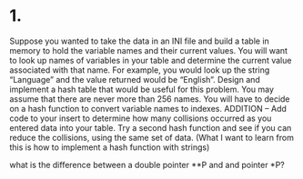 # 1.
Suppose you wanted to take the data in an INI file and build a table in memory
to hold the variable names and their current values.  You will want to look up names of variables  in your table and determine the current value associated with that name.  For example, you would look up the string “Language” and the value returned would be “English”. Design and implement a hash table that would be useful for this problem.  You may assume that there are never more than 256 names.  You will have to decide on a hash function to convert variable names to indexes. ADDITION – Add code to your insert to determine how many collisions occurred as you entered data into your table.   Try a second hash function and see if you can reduce the collisions, using the same set of data. 
 (What I want to learn from this is how to implement a hash function with strings)




what is the difference between a double pointer **P and and pointer *P?


